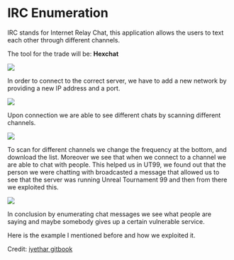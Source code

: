 # IRC Enumeration

IRC stands for Internet Relay Chat, this application allows the users to text each other through different channels.

The tool for the trade will be: **Hexchat**

![](https://lyethar.gitbook.io/\~gitbook/image?url=https%3A%2F%2F3418038199-files.gitbook.io%2F%7E%2Ffiles%2Fv0%2Fb%2Fgitbook-x-prod.appspot.com%2Fo%2Fspaces%252FyTPWZkKJbJfX8uHiRzmn%252Fuploads%252F3RlPfXLQvWP4FcFRHcOM%252Fimage.png%3Falt%3Dmedia%26token%3Da8e4e138-a63b-4789-90bf-a7b04fca5512\&width=300\&dpr=4\&quality=100\&sign=b1c4b11f\&sv=1)

In order to connect to the correct server, we have to add a new network by providing a new IP address and a port.

![](https://lyethar.gitbook.io/\~gitbook/image?url=https%3A%2F%2F3418038199-files.gitbook.io%2F%7E%2Ffiles%2Fv0%2Fb%2Fgitbook-x-prod.appspot.com%2Fo%2Fspaces%252FyTPWZkKJbJfX8uHiRzmn%252Fuploads%252Fuq8MxYP9txUcVIUMOcQ8%252Fimage.png%3Falt%3Dmedia%26token%3D10a4ece8-9b98-4b15-b935-dcf2e554633d\&width=300\&dpr=4\&quality=100\&sign=39c1e800\&sv=1)

Upon connection we are able to see different chats by scanning different channels.

![](https://lyethar.gitbook.io/\~gitbook/image?url=https%3A%2F%2F3418038199-files.gitbook.io%2F%7E%2Ffiles%2Fv0%2Fb%2Fgitbook-x-prod.appspot.com%2Fo%2Fspaces%252FyTPWZkKJbJfX8uHiRzmn%252Fuploads%252FsmF4JDxlQW2sqHs5oWX8%252Fimage.png%3Falt%3Dmedia%26token%3Dbd0ab090-2e8d-4f7d-b95c-e4264235624b\&width=300\&dpr=4\&quality=100\&sign=24920939\&sv=1)

To scan for different channels we change the frequency at the bottom, and download the list. Moreover we see that when we connect to a channel we are able to chat with people. This helped us in UT99, we found out that the person we were chatting with broadcasted a message that allowed us to see that the server was running Unreal Tournament 99 and then from there we exploited this.

![](https://lyethar.gitbook.io/\~gitbook/image?url=https%3A%2F%2F3418038199-files.gitbook.io%2F%7E%2Ffiles%2Fv0%2Fb%2Fgitbook-x-prod.appspot.com%2Fo%2Fspaces%252FyTPWZkKJbJfX8uHiRzmn%252Fuploads%252FI6MCEUJnfPcafa4sHfos%252Fimage.png%3Falt%3Dmedia%26token%3Da46dc1d5-44be-4873-9100-2894cdb7f803\&width=300\&dpr=4\&quality=100\&sign=d6713d45\&sv=1)

In conclusion by enumerating chat messages we see what people are saying and maybe somebody gives up a certain vulnerable service.

Here is the example I mentioned before and how we exploited it.



Credit: [iyethar gitbook](https://lyethar.gitbook.io/methodology/readme/enumeration/irc-enumeration)
